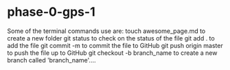 # phase-0-gps-1
Some of the terminal commands use are:
touch awesome_page.md to create a new folder
git status to check on the status of the file
git add . to add the file
git commit -m to commit the file to GitHub
git push origin master to push the file up to GitHub
git checkout -b branch_name to create a new branch called 'branch_name'....
